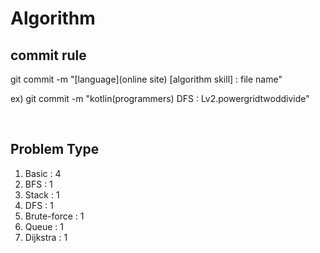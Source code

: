 # Algorithm

## commit rule 
git commit -m "[language](online site) [algorithm skill] : file name"

ex) git commit -m "kotlin(programmers) DFS : Lv2.powergridtwoddivide"

<br>

## Problem Type
1. Basic : 4
2. BFS : 1
3. Stack : 1
4. DFS : 1
5. Brute-force : 1
6. Queue : 1
7. Dijkstra : 1
